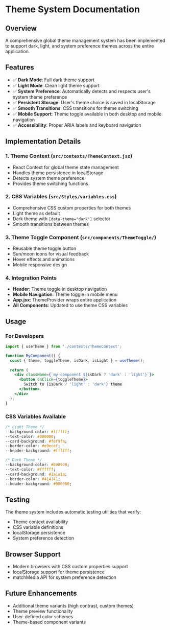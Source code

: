 # Theme System Documentation

## Overview
A comprehensive global theme management system has been implemented to support dark, light, and system preference themes across the entire application.

## Features
- ✅ **Dark Mode**: Full dark theme support
- ✅ **Light Mode**: Clean light theme support  
- ✅ **System Preference**: Automatically detects and respects user's system theme preference
- ✅ **Persistent Storage**: User's theme choice is saved in localStorage
- ✅ **Smooth Transitions**: CSS transitions for theme switching
- ✅ **Mobile Support**: Theme toggle available in both desktop and mobile navigation
- ✅ **Accessibility**: Proper ARIA labels and keyboard navigation

## Implementation Details

### 1. Theme Context (`src/contexts/ThemeContext.jsx`)
- React Context for global theme state management
- Handles theme persistence in localStorage
- Detects system theme preference
- Provides theme switching functions

### 2. CSS Variables (`src/Styles/variables.css`)
- Comprehensive CSS custom properties for both themes
- Light theme as default
- Dark theme with `[data-theme="dark"]` selector
- Smooth transitions between themes

### 3. Theme Toggle Component (`src/components/ThemeToggle/`)
- Reusable theme toggle button
- Sun/moon icons for visual feedback
- Hover effects and animations
- Mobile responsive design

### 4. Integration Points
- **Header**: Theme toggle in desktop navigation
- **Mobile Navigation**: Theme toggle in mobile menu
- **App.jsx**: ThemeProvider wraps entire application
- **All Components**: Updated to use theme CSS variables

## Usage

### For Developers
```jsx
import { useTheme } from './contexts/ThemeContext';

function MyComponent() {
  const { theme, toggleTheme, isDark, isLight } = useTheme();
  
  return (
    <div className={`my-component ${isDark ? 'dark' : 'light'}`}>
      <button onClick={toggleTheme}>
        Switch to {isDark ? 'light' : 'dark'} theme
      </button>
    </div>
  );
}
```

### CSS Variables Available
```css
/* Light Theme */
--background-color: #ffffff;
--text-color: #000000;
--card-background: #f8f9fa;
--border-color: #e9ecef;
--header-background: #ffffff;

/* Dark Theme */
--background-color: #090909;
--text-color: #ffffff;
--card-background: #1a1a1a;
--border-color: #414141;
--header-background: #000000;
```

## Testing
The theme system includes automatic testing utilities that verify:
- Theme context availability
- CSS variable definitions
- localStorage persistence
- System preference detection

## Browser Support
- Modern browsers with CSS custom properties support
- localStorage support for theme persistence
- matchMedia API for system preference detection

## Future Enhancements
- Additional theme variants (high contrast, custom themes)
- Theme preview functionality
- User-defined color schemes
- Theme-based component variants
